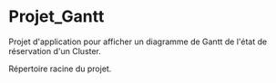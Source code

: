 # Projet_Gantt

Projet d'application pour afficher un diagramme de Gantt de l'état de réservation d'un Cluster.

Répertoire racine du projet.
